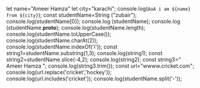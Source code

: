 let name="Ameer Hamza"
let city="karachi";
console.log(`AoA i am ${name} from ${city}`);
const studentName=String  ("zubair");
console.log(studentName[0]);
console.log (studentName);
console.log (studentName.__proto__);
console.log(studentName.length);
console.log(studentName.toUpperCase());
console.log(studentName.charAt(2));
console.log(studentName.indexOf('i'));
const string1=studentName.substring(1,3);
console.log(string1);
const string2=studentName.slice(-4,2);
console.log(string2);
const string3="  Ameer Hamza ";
console.log(string3.trim());
const url="wwww.cricket.com";
console.log(url.replace('cricket','hockey'));
console.log(url.includes('cricket'));
console.log(studentName.split('-'));
